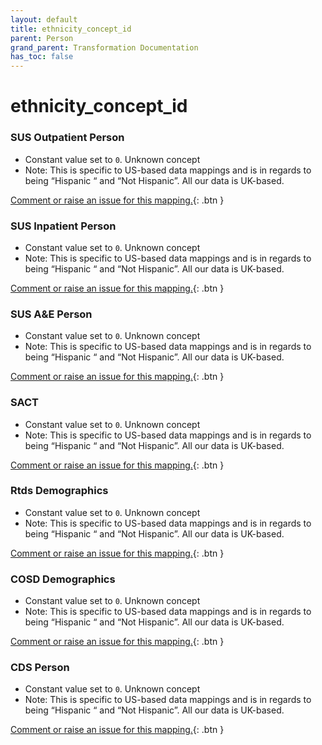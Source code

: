 ```yaml
---
layout: default
title: ethnicity_concept_id
parent: Person
grand_parent: Transformation Documentation
has_toc: false
---
```

# ethnicity_concept_id
### SUS Outpatient Person
* Constant value set to `0`. Unknown concept
* Note: This is specific to US-based data mappings and is in regards to being “Hispanic “ and “Not Hispanic”. All our data is UK-based.

[Comment or raise an issue for this mapping.](https://github.com/answerdigital/oxford-omop-data-mapper/issues/new?title=OMOP%20Person%20table%20ethnicity_concept_id%20field%20SUS%20Outpatient%20Person%20mapping){: .btn }
### SUS Inpatient Person
* Constant value set to `0`. Unknown concept
* Note: This is specific to US-based data mappings and is in regards to being “Hispanic “ and “Not Hispanic”. All our data is UK-based.

[Comment or raise an issue for this mapping.](https://github.com/answerdigital/oxford-omop-data-mapper/issues/new?title=OMOP%20Person%20table%20ethnicity_concept_id%20field%20SUS%20Inpatient%20Person%20mapping){: .btn }
### SUS A&E Person
* Constant value set to `0`. Unknown concept
* Note: This is specific to US-based data mappings and is in regards to being “Hispanic “ and “Not Hispanic”. All our data is UK-based.

[Comment or raise an issue for this mapping.](https://github.com/answerdigital/oxford-omop-data-mapper/issues/new?title=OMOP%20Person%20table%20ethnicity_concept_id%20field%20SUS%20A&E%20Person%20mapping){: .btn }
### SACT
* Constant value set to `0`. Unknown concept
* Note: This is specific to US-based data mappings and is in regards to being “Hispanic “ and “Not Hispanic”. All our data is UK-based.

[Comment or raise an issue for this mapping.](https://github.com/answerdigital/oxford-omop-data-mapper/issues/new?title=OMOP%20Person%20table%20ethnicity_concept_id%20field%20SACT%20mapping){: .btn }
### Rtds Demographics
* Constant value set to `0`. Unknown concept
* Note: This is specific to US-based data mappings and is in regards to being “Hispanic “ and “Not Hispanic”. All our data is UK-based.

[Comment or raise an issue for this mapping.](https://github.com/answerdigital/oxford-omop-data-mapper/issues/new?title=OMOP%20Person%20table%20ethnicity_concept_id%20field%20Rtds%20Demographics%20mapping){: .btn }
### COSD Demographics
* Constant value set to `0`. Unknown concept
* Note: This is specific to US-based data mappings and is in regards to being “Hispanic “ and “Not Hispanic”. All our data is UK-based.

[Comment or raise an issue for this mapping.](https://github.com/answerdigital/oxford-omop-data-mapper/issues/new?title=OMOP%20Person%20table%20ethnicity_concept_id%20field%20COSD%20Demographics%20mapping){: .btn }
### CDS Person
* Constant value set to `0`. Unknown concept
* Note: This is specific to US-based data mappings and is in regards to being “Hispanic “ and “Not Hispanic”. All our data is UK-based.

[Comment or raise an issue for this mapping.](https://github.com/answerdigital/oxford-omop-data-mapper/issues/new?title=OMOP%20Person%20table%20ethnicity_concept_id%20field%20CDS%20Person%20mapping){: .btn }

